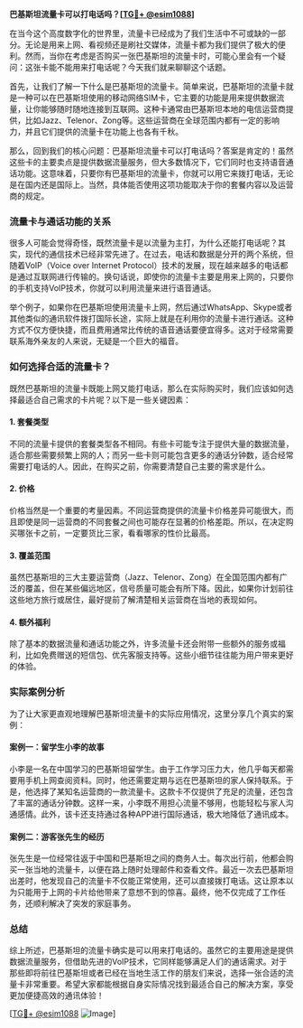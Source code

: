 **巴基斯坦流量卡可以打电话吗？[[TG💪+ @esim1088](https://t.me/s/esim1088)]**

在当今这个高度数字化的世界里，流量卡已经成为了我们生活中不可或缺的一部分。无论是用来上网、看视频还是刷社交媒体，流量卡都为我们提供了极大的便利。然而，当你在考虑是否购买一张巴基斯坦的流量卡时，可能心里会有一个疑问：这张卡能不能用来打电话呢？今天我们就来聊聊这个话题。

首先，让我们了解一下什么是巴基斯坦的流量卡。简单来说，巴基斯坦的流量卡就是一种可以在巴基斯坦使用的移动网络SIM卡，它主要的功能是用来提供数据流量，让你能够随时随地连接到互联网。这种卡通常由巴基斯坦本地的电信运营商提供，比如Jazz、Telenor、Zong等。这些运营商在全球范围内都有一定的影响力，并且它们提供的流量卡在功能上也各有千秋。

那么，回到我们的核心问题：巴基斯坦流量卡可以打电话吗？答案是肯定的！虽然这些卡的主要卖点是提供数据流量服务，但大多数情况下，它们同时也支持语音通话功能。这意味着，只要你有巴基斯坦的流量卡，你就可以用它来拨打电话，无论是在国内还是国际上。当然，具体能否使用这项功能取决于你的套餐内容以及运营商的规定。

### 流量卡与通话功能的关系

很多人可能会觉得奇怪，既然流量卡是以流量为主打，为什么还能打电话呢？其实，现代的通信技术已经非常先进了。在过去，电话和数据是分开的两个系统，但随着VoIP（Voice over Internet Protocol）技术的发展，现在越来越多的电话都是通过互联网进行传输的。换句话说，即使你的流量卡主要是用来上网的，只要你的手机支持VoIP技术，你就可以利用流量来进行语音通话。

举个例子，如果你在巴基斯坦使用流量卡上网，然后通过WhatsApp、Skype或者其他类似的通讯软件拨打国际长途，实际上就是在利用你的流量卡进行通话。这种方式不仅方便快捷，而且费用通常比传统的语音通话要便宜得多。这对于经常需要联系海外亲友的人来说，无疑是一个巨大的福音。

### 如何选择合适的流量卡？

既然巴基斯坦的流量卡既能上网又能打电话，那么在实际购买时，我们应该如何选择最适合自己需求的卡片呢？以下是一些关键因素：

#### 1. **套餐类型**
不同的流量卡提供的套餐类型各不相同。有些卡可能专注于提供大量的数据流量，适合那些需要频繁上网的人；而另一些卡则可能包含更多的通话分钟数，适合经常需要打电话的人。因此，在购买之前，你需要清楚自己主要的需求是什么。

#### 2. **价格**
价格当然是一个重要的考量因素。不同运营商提供的流量卡价格差异可能很大，而且即使是同一运营商的不同套餐之间也可能存在显著的价格差距。所以，在决定购买哪张卡之前，一定要货比三家，看看哪家的性价比最高。

#### 3. **覆盖范围**
虽然巴基斯坦的三大主要运营商（Jazz、Telenor、Zong）在全国范围内都有广泛的覆盖，但在某些偏远地区，信号质量可能会有所下降。因此，如果你计划前往这些地方旅行或居住，最好提前了解清楚相关运营商在当地的表现如何。

#### 4. **额外福利**
除了基本的数据流量和通话功能之外，许多流量卡还会附带一些额外的服务或福利，比如免费赠送的短信包、优先客服支持等。这些小细节往往能为用户带来更好的体验。

### 实际案例分析

为了让大家更直观地理解巴基斯坦流量卡的实际应用情况，这里分享几个真实的案例：

#### 案例一：留学生小李的故事
小李是一名在中国学习的巴基斯坦留学生。由于工作学习压力大，他几乎每天都需要用手机上网查阅资料。同时，他还需要定期与远在巴基斯坦的家人保持联系。于是，他选择了某知名运营商的一款流量卡。这款卡不仅提供了充足的流量，还包含了丰富的通话分钟数。这样一来，小李既不用担心流量不够用，也能轻松与家人沟通感情。此外，该卡还支持通过各种APP进行国际通话，极大地降低了通讯成本。

#### 案例二：游客张先生的经历
张先生是一位经常往返于中国和巴基斯坦之间的商务人士。每次出行前，他都会购买一张当地的流量卡，以便在路上随时处理邮件和查看文件。最近一次去巴基斯坦出差时，他发现自己的流量卡不仅能正常使用，还可以直接拨打电话。这让原本以为只能用于上网的卡片给他带来了意想不到的惊喜。最终，他不仅完成了工作任务，还顺利解决了突发的家庭事务。

### 总结

综上所述，巴基斯坦的流量卡确实是可以用来打电话的。虽然它的主要用途是提供数据流量服务，但借助先进的VoIP技术，它同样能够满足人们的通话需求。对于那些即将前往巴基斯坦或者已经在当地生活工作的朋友们来说，选择一张合适的流量卡非常重要。希望大家都能根据自身实际情况找到最适合自己的解决方案，享受更加便捷高效的通讯体验！

[[TG💪+ @esim1088](https://t.me/s/esim1088) ![Image](https://i.postimg.cc/4NQfJmqS/Snipaste-2025-05-13-00-14-12.png)]